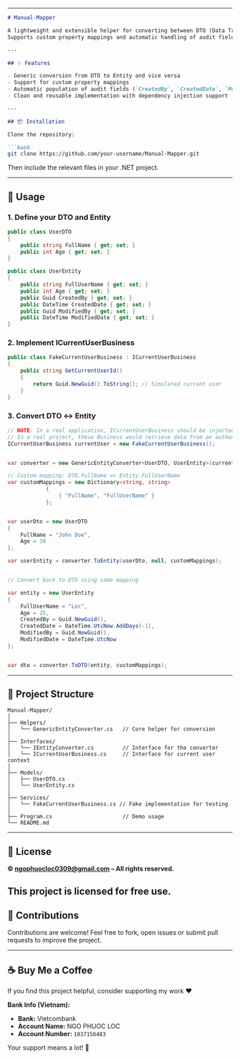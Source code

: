 

---

```markdown
# Manual-Mapper

A lightweight and extensible helper for converting between DTO (Data Transfer Object) and Entity objects in .NET applications.  
Supports custom property mappings and automatic handling of audit fields like `CreatedBy`, `CreatedDate`, `ModifiedBy`, and `ModifiedDate`.

---

## ✨ Features

- Generic conversion from DTO to Entity and vice versa
- Support for custom property mappings
- Automatic population of audit fields (`CreatedBy`, `CreatedDate`, `ModifiedBy`, `ModifiedDate`)
- Clean and reusable implementation with dependency injection support

---

## 📦 Installation

Clone the repository:

```bash
git clone https://github.com/your-username/Manual-Mapper.git
```

Then include the relevant files in your .NET project.

---

## 🧠 Usage

### 1. Define your DTO and Entity

```csharp
public class UserDTO
{
    public string FullName { get; set; }
    public int Age { get; set; }
}

public class UserEntity
{
    public string FullUserName { get; set; }
    public int Age { get; set; }
    public Guid CreatedBy { get; set; }
    public DateTime CreatedDate { get; set; }
    public Guid ModifiedBy { get; set; }
    public DateTime ModifiedDate { get; set; }
}
```

### 2. Implement ICurrentUserBusiness

```csharp
public class FakeCurrentUserBusiness : ICurrentUserBusiness
{
    public string GetCurrentUserId()
    {
        return Guid.NewGuid().ToString(); // Simulated current user
    }
}
```

### 3. Convert DTO ↔ Entity

```csharp
// NOTE: In a real application, ICurrentUserBusiness should be injected via Dependency Injection (DI).
// In a real project, these Business would retrieve data from an authentication framework or user context.
ICurrentUserBusiness currentUser = new FakeCurrentUserBusiness();


var converter = new GenericEntityConverter<UserDTO, UserEntity>(currentUser);

// Custom mapping: DTO.FullName => Entity.FullUserName
var customMappings = new Dictionary<string, string>
            {
                { "FullName", "FullUserName" }
            };


var userDto = new UserDTO
{
    FullName = "John Doe",
    Age = 30
};

var userEntity = converter.ToEntity(userDto, null, customMappings);


// Convert back to DTO using same mapping

var entity = new UserEntity
{
    FullUserName = "Loc",
    Age = 25,
    CreatedBy = Guid.NewGuid(),
    CreatedDate = DateTime.UtcNow.AddDays(-1),
    ModifiedBy = Guid.NewGuid(),
    ModifiedDate = DateTime.UtcNow
};


var dto = converter.ToDTO(entity, customMappings);
```

---

## 📂 Project Structure

```
Manual-Mapper/
│
├── Helpers/
│   └── GenericEntityConverter.cs   // Core helper for conversion
│
├── Interfaces/
│   └── IEntityConverter.cs         // Interface for the converter
│   └── ICurrentUserBusiness.cs     // Interface for current user context
│
├── Models/
│   ├── UserDTO.cs
│   └── UserEntity.cs
│
├── Services/
│   └── FakeCurrentUserBusiness.cs // Fake implementation for testing
│
├── Program.cs                      // Demo usage
└── README.md
```

---

## 📄 License


**© ngophuocloc0309@gmail.com – All rights reserved.**

This project is licensed for free use.
---

## 🤝 Contributions

Contributions are welcome! Feel free to fork, open issues or submit pull requests to improve the project.


---

## ☕ Buy Me a Coffee

If you find this project helpful, consider supporting my work ❤️

**Bank Info (Vietnam):**  
- **Bank:** Vietcombank  
- **Account Name:** NGO PHUOC LOC  
- **Account Number:** `1037156483`

Your support means a lot! 🙏

